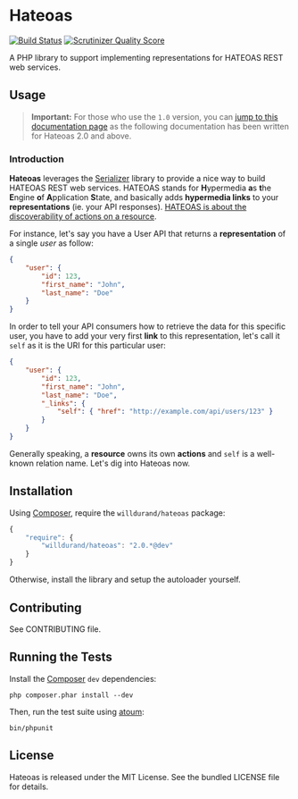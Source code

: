 Hateoas
=======

[![Build
Status](https://secure.travis-ci.org/willdurand/Hateoas.png)](http://travis-ci.org/willdurand/Hateoas)
[![Scrutinizer Quality
Score](https://scrutinizer-ci.com/g/willdurand/Hateoas/badges/quality-score.png?s=45b5a825f99de4d29c98b5103f59e060139cf354)](https://scrutinizer-ci.com/g/willdurand/Hateoas/)

A PHP library to support implementing representations for HATEOAS REST web services.


Usage
-----

> **Important:** For those who use the `1.0` version, you can [jump to this
> documentation
> page](https://github.com/willdurand/Hateoas/blob/1.0/README.md#readme) as the
> following documentation has been written for Hateoas 2.0 and above.

### Introduction

**Hateoas** leverages the [Serializer](github.com/schmittjoh/serializer) library
to provide a nice way to build HATEOAS REST web services. HATEOAS stands for
**H**ypermedia **a**s **t**he **E**ngine **o**f **A**pplication **S**tate, and
basically adds **hypermedia links** to your **representations** (ie. your API
responses). [HATEOAS is about the discoverability of actions on a
resource](http://timelessrepo.com/haters-gonna-hateoas).

For instance, let's say you have a User API that returns a **representation** of
a single _user_ as follow:

```json
{
    "user": {
        "id": 123,
        "first_name": "John",
        "last_name": "Doe"
    }
}
```

In order to tell your API consumers how to retrieve the data for this specific
user, you have to add your very first **link** to this representation, let's
call it `self` as it is the URI for this particular user:

```json
{
    "user": {
        "id": 123,
        "first_name": "John",
        "last_name": "Doe",
        "_links": {
            "self": { "href": "http://example.com/api/users/123" }
        }
    }
}
```

Generally speaking, a **resource** owns its own **actions** and `self` is a
well-known relation name. Let's dig into Hateoas now.


Installation
------------

Using [Composer](http://getcomposer.org/), require the `willdurand/hateoas`
package:

``` javascript
{
    "require": {
        "willdurand/hateoas": "2.0.*@dev"
    }
}
```

Otherwise, install the library and setup the autoloader yourself.


Contributing
------------

See CONTRIBUTING file.


Running the Tests
-----------------

Install the [Composer](http://getcomposer.org/) `dev` dependencies:

    php composer.phar install --dev

Then, run the test suite using [atoum](http://www.atoum.org/):

    bin/phpunit


License
-------

Hateoas is released under the MIT License. See the bundled LICENSE file for
details.
